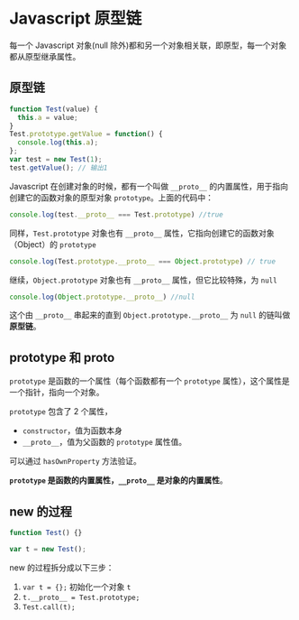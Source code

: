 # Javascript 原型链


每一个 Javascript 对象(null 除外)都和另一个对象相关联，即原型，每一个对象都从原型继承属性。

<!--more-->

## 原型链

```javascript
function Test(value) {
  this.a = value;
}
Test.prototype.getValue = function() {
  console.log(this.a);
};
var test = new Test(1);
test.getValue(); // 输出1
```

Javascript 在创建对象的时候，都有一个叫做 `__proto__` 的内置属性，用于指向创建它的函数对象的原型对象 `prototype`。上面的代码中：

```javascript
console.log(test.__proto__ === Test.prototype) //true
```

同样，`Test.prototype` 对象也有 `__proto__` 属性，它指向创建它的函数对象（Object）的 `prototype`

```javascript
console.log(Test.prototype.__proto__ === Object.prototype) // true
```

继续，`Object.prototype` 对象也有 `__proto__` 属性，但它比较特殊，为 `null`

```javascript
console.log(Object.prototype.__proto__) //null
```

这个由 `__proto__` 串起来的直到 `Object.prototype.__proto__` 为 `null` 的链叫做**原型链**。

## prototype 和 __proto__

`prototype` 是函数的一个属性（每个函数都有一个 `prototype` 属性），这个属性是一个指针，指向一个对象。

`prototype` 包含了 2 个属性，

- `constructor`，值为函数本身
- `__proto__`，值为父函数的 `prototype` 属性值。

可以通过 `hasOwnProperty` 方法验证。

**`prototype` 是函数的内置属性，`__proto__` 是对象的内置属性**。

## new 的过程

```javascript
function Test() {}

var t = new Test();
```

new 的过程拆分成以下三步：

1. `var t = {};` 初始化一个对象 `t`
2. `t.__proto__ = Test.prototype;`
3. `Test.call(t);`

